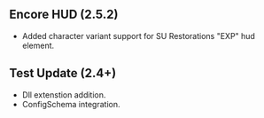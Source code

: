 ## Encore HUD (2.5.2)
- Added character variant support for SU Restorations "EXP" hud element.

## Test Update (2.4+)
- Dll extenstion addition.
- ConfigSchema integration.